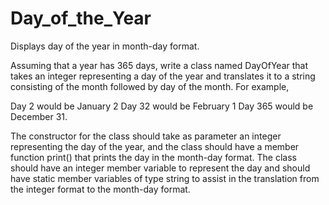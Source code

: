 # Day_of_the_Year
Displays day of the year in month-day format. 

Assuming that a year has 365 days, write a class named DayOfYear that takes an integer representing a day of the year and translates it to a string consisting of the month followed by day of the month. For example,

Day 2 would be January 2
Day 32 would be February 1
Day 365 would be December 31.

The constructor for the class should take as parameter an integer representing the day of the year, and the class should have a member function print() that prints the day in the month-day format. The class should have an integer member variable to represent the day and should have static member variables of type string to assist in the translation from the integer format to the month-day format.
